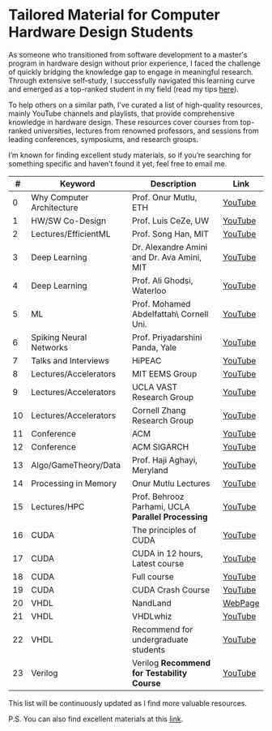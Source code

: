 # Tailored Material for Computer Hardware Design Students

As someone who transitioned from software development to a master's program in hardware design without prior experience, I faced the challenge of quickly bridging the knowledge gap to engage in meaningful research. Through extensive self-study, I successfully navigated this learning curve and emerged as a top-ranked student in my field (read my tips [here](https://gisink.com)).

To help others on a similar path, I’ve curated a list of high-quality resources, mainly YouTube channels and playlists, that provide comprehensive knowledge in hardware design. These resources cover courses from top-ranked universities, lectures from renowned professors, and sessions from leading conferences, symposiums, and research groups.

I’m known for finding excellent study materials, so if you’re searching for something specific and haven’t found it yet, feel free to email me.

|   #  | **Keyword**          | **Description**                           | **Link**                                    |
|------|----------------------|-------------------------------------------|---------------------------------------------|
|   0  | Why Computer Architecture       | Prof. Onur Mutlu, ETH| [YouTube](https://www.youtube.com/watch?v=ziMRjDlLEwo&list=PL5Q2soXY2Zi-LfDdGgWyLcTSqzm6a26wD) |
|   1  | HW/SW Co-Design       | Prof. Luis CeZe, UW| [YouTube](https://www.youtube.com/watch?v=2JS6EXdqi5M&list=PL0oekSefhQVJdk0hSRu6sZ2teWM740NtL) |
|   2  | Lectures/EfficientML  | Prof. Song Han, MIT                      | [YouTube](https://www.youtube.com/watch?v=RgUl6BlyaF4&list=PL80kAHvQbh-qGtNc54A6KW4i4bkTPjiRF) |
|   3  | Deep Learning         | Dr. Alexandre Amini and Dr. Ava Amini, MIT| [YouTube](https://www.youtube.com/@AAmini) |
|   4  | Deep Learning         | Prof. Ali Ghodsi, Waterloo               | [YouTube](https://www.youtube.com/watch?v=RLH2meHRHHc&list=PLehuLRPyt1HxuYpdlW4KevYJVOSDG3DEz) |
|   5  | ML                    | Prof. Mohamed Abdelfattah\ Cornell Uni.  | [YouTube](https://www.youtube.com/playlist?list=PL0mFAhrXqy9CuopJhAB8GVu_Oy7J0ery6) |
|   6  | Spiking Neural Networks| Prof. Priyadarshini Panda, Yale         | [YouTube](https://www.youtube.com/watch?v=7TybETlCslM) |
|   7  | Talks and Interviews  | HiPEAC                                   | [YouTube](https://www.youtube.com/@HiPEAC/videos) |
|   8  | Lectures/Accelerators | MIT EEMS Group                           | [YouTube](https://www.youtube.com/@MITEEMSVivienneSze/videos) |
|   9  | Lectures/Accelerators | UCLA VAST Research Group                 | [YouTube](https://www.youtube.com/@UCLAVAST/videos) |
|  10  | Lectures/Accelerators | Cornell Zhang Research Group             | [YouTube](https://www.youtube.com/@cornellzhangresearchgroup9888/videos) |
|  11  | Conference            | ACM                                      | [YouTube](https://www.youtube.com/@TheOfficialACM/playlists) |
|  12  | Conference            | ACM SIGARCH                              | [YouTube](https://www.youtube.com/@acmsigarch2299/videos) |
|  13  | Algo/GameTheory/Data  | Prof. Haji Aghayi, Meryland              | [YouTube](https://www.youtube.com/@hajiaghayi/playlists) |
|  14  | Processing in Memory  | Onur Mutlu Lectures                      | [YouTube](https://www.youtube.com/@OnurMutluLectures/playlists) |
|  15  | Lectures/HPC          | Prof. Behrooz Parhami, UCLA **Parallel Processing** | [YouTube](https://www.youtube.com/@behroozparhami3560/playlists) |
|  16  | CUDA                  | The principles of CUDA                   | [YouTube](https://www.youtube.com/watch?v=xwbD6fL5qC8&t=3s) |
|  17  | CUDA                  | CUDA in 12 hours, Latest course          | [YouTube](https://www.youtube.com/watch?v=86FAWCzIe_4&t=1012s) |
|  18  | CUDA                  | Full course                              | [YouTube](https://www.youtube.com/watch?v=cvo3gnInQ7M&list=PL1ysOEBe5977vlocXuRt6KBCYu_sdu1Ru) |
|  19  | CUDA                  | CUDA Crash Course                        | [YouTube](https://www.youtube.com/watch?v=2NgpYFdsduY&list=PLxNPSjHT5qvtYRVdNN1yDcdSl39uHV_sU) |
|  20  | VHDL                  | NandLand                                 | [WebPage](https://nandland.com/introduction-to-vhdl-for-beginners-with-code-examples/) |
|  21  | VHDL                  | VHDLwhiz                                 | [YouTube](https://www.youtube.com/watch?v=h4ZXge1BE80&list=PLIbRYKjjYOPkhpxnkQ0fwTXnmgsiCMcVV) |
|  22  | VHDL                  | Recommend for undergraduate students     | [YouTube](https://www.youtube.com/watch?v=TyB1jFj5hQ8&list=PL7kkolCtIBKLukrBsEDwKRTE64JvaJDhM&index=2) |
|  23  | Verilog               | Verilog **Recommend for Testability Course** | [YouTube](https://www.youtube.com/watch?v=nblGw37Fv8A) |

This list will be continuously updated as I find more valuable resources.

P.S. You can also find excellent materials at this [link](https://rajesh-s.gitbook.io/compengg).
